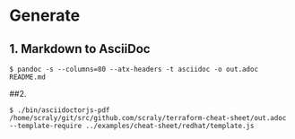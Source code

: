# Generate

## 1. Markdown to AsciiDoc

`$ pandoc -s --columns=80 --atx-headers -t asciidoc -o out.adoc README.md`

##2.

`$ ./bin/asciidoctorjs-pdf /home/scraly/git/src/github.com/scraly/terraform-cheat-sheet/out.adoc --template-require ../examples/cheat-sheet/redhat/template.js`
